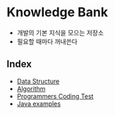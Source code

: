# Knowledge Bank
- 개발의 기본 지식을 모으는 저장소
- 필요할 때마다 꺼내쓴다

## Index
- [Data Structure](./src/com/lafin/knowledge/ds/README.md)
- [Algorithm](./src/com/lafin/knowledge/algorithm/README.md)
- [Programmers Coding Test](./src/com/lafin/knowledge/algorithm/programmers/README.md)
- [Java examples](./src/com/lafin/knowledge/exam/README.md)